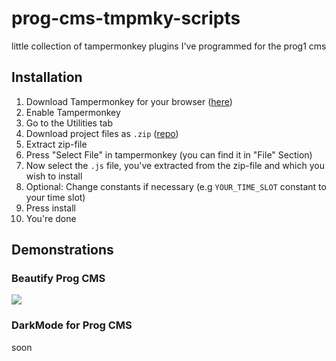 # prog-cms-tmpmky-scripts
little collection of tampermonkey plugins I've programmed for the prog1 cms

## Installation

1. Download Tampermonkey for your browser ([here](https://www.tampermonkey.net))
2. Enable Tampermonkey
3. Go to the Utilities tab
4. Download project files as ``.zip`` ([repo](https://github.com/david-prv/prog-cms-tmpmky-script/))
5. Extract zip-file
6. Press "Select File" in tampermonkey (you can find it in "File" Section)
7. Now select the ``.js`` file, you've extracted from the zip-file and which you wish to install
8. Optional: Change constants if necessary (e.g ``YOUR_TIME_SLOT`` constant to your time slot)
9. Press install
10. You're done

## Demonstrations
### Beautify Prog CMS
![](https://david-dewes.de/img/demoA.gif)
### DarkMode for Prog CMS
soon
